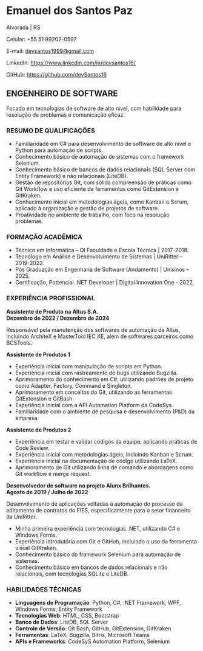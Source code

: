 # Emanuel dos Santos Paz

Alvorada | RS

Celular: +55 51 99202-0597

E-mail: <devsantos1999@gmail.com>

LinkedIn: <https://www.linkedin.com/in/devsantos16/>

GitHub: <https://github.com/devSantos16>

## ENGENHEIRO DE SOFTWARE

Focado em tecnologias de software de alto nível, com habilidade para resolução de problemas e comunicação eficaz.

### RESUMO DE QUALIFICAÇÕES

- Familiaridade em C# para desenvolvimento de software de alto nível e Python para automação de scripts.
- Conhecimento básico de automação de sistemas com o framework Selenium.
- Conhecimento básico de bancos de dados relacionais (SQL Server com Entity Framework) e não relacionais (LiteDB).
- Gestão de repositórios Git, com sólida compreensão de práticas como Git Workflow e uso eficiente de ferramentas como GitExtension e GitKraken.
- Conhecimento inicial em metodologias ágeis, como Kanban e Scrum, aplicado à organização e gestão de projetos de software.
- Proatividade no ambiente de trabalho, com foco na resolução problemas.

### FORMAÇÃO ACADÊMICA

- Técnico em Informática – QI Faculdade e Escola Técnica | 2017-2018.
- Tecnólogo em Análise e Desenvolvimento de Sistemas | UniRitter – 2019-2022.
- Pós Graduação em Engenharia de Software (Andamento) | Unisinos – 2025.
- Certificação, Pottencial .NET Developer | Digital Innovation One - 2022.

### EXPERIÊNCIA PROFISSIONAL

**Assistente de Produto na Altus S.A.**  
**Dezembro de 2022 / Dezembro de 2024**

Responsável pela manutenção dos softwares de automação da Altus, incluindo ArchiteX e MasterTool IEC XE, além de softwares parceiros como BCSTools.

**Assistente de Produtos 1**  

- Experiência inicial com manipulação de scripts em Python.
- Experiência inicial com rastreamento de bugs utilizando Bugzilla.
- Aprimoramento do conhecimento em C#, utilizando padrões de projeto como Adapter, Factory, Command e Singleton.
- Aprimoramento em conceitos do Git, utilizando as ferramentas GitExtension e GitBash.
- Experiência inicial com a API Automation Platform da CodeSys.
- Familiaridade com o ambiente de pesquisa e desenvolvimento (P&D) da empresa.

**Assistente de Produtos 2**  

- Experiência em testar e validar códigos da equipe, aplicando práticas de Code Review.
- Experiência inicial com metodologias ágeis, incluindo Kanban e Scrum.
- Experiência inicial na documentação de código utilizando LaTeX.
- Aprimoramento de Git utilizando linha de comando e abordagens como Git workflow e merge request.

**Desenvolvedor de software no projeto Alunx Brilhantes.**  
**Agosto de 2019 / Julho de 2022**

Desenvolvimento de aplicações voltadas à automação do processo de aditamento de contratos do FIES, especificamente para o setor financeiro da UniRitter.

- Minha primeira experiência com tecnologias .NET, utilizando C# e Windows Forms.
- Experiência introdutória com Git e GitHub, incluindo o uso da ferramenta visual GitKraken.
- Conhecimento básico do framework Selenium para automação de sistemas.
- Conhecimento básico em bancos de dados relacionais e não relacionais, com tecnologias SQLite e LiteDB.

### HABILIDADES TÉCNICAS

- **Linguagens de Programação**: Python, C#, .NET Framework, WPF, Windows Forms, Entity Framework
- **Tecnologias Web**: HTML, CSS, Bootstrap
- **Banco de Dados**: LiteDB, SQL Server
- **Controle de Versão**: Git Bash, GitHub, GitExtension, GitKraken
- **Ferramentas**: LaTeX, Bugzilla, Bitrix, Microsoft Teams
- **APIs e Frameworks**: CodeSyS Automation Platform, Selenium
